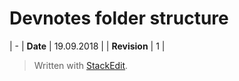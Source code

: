 # Devnotes folder structure
| -
| **Date** | 19.09.2018 |
| **Revision** | 1 |



> Written with [StackEdit](https://stackedit.io/).
<!--stackedit_data:
eyJoaXN0b3J5IjpbMjA0Njg3NDgzNV19
-->